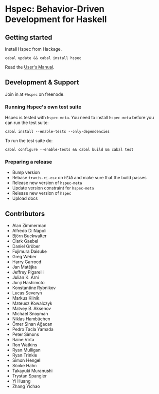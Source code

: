 # Hspec: Behavior-Driven Development for Haskell

## Getting started

Install Hspec from Hackage.

    cabal update && cabal install hspec

Read the [User's Manual](http://hspec.github.io/).

## Development & Support

Join in at `#hspec` on freenode.

### Running Hspec's own test suite

Hspec is tested with `hspec-meta`.  You need to install `hspec-meta` before you
can run the test suite:

    cabal install --enable-tests --only-dependencies

To run the test suite do:

    cabal configure --enable-tests && cabal build && cabal test

### Preparing a release

 - Bump version
 - Rebase `travis-ci-osx` on `HEAD` and make sure that the build passes
 - Release new version of `hspec-meta`
 - Update version constraint for `hspec-meta`
 - Release new version of `hspec`
 - Upload docs

## Contributors

 * Alan Zimmerman
 * Alfredo Di Napoli
 * Björn Buckwalter
 * Clark Gaebel
 * Daniel Gröber
 * Fujimura Daisuke
 * Greg Weber
 * Harry Garrood
 * Jan Matějka
 * Jeffrey Pigarelli
 * Julian K. Arni
 * Junji Hashimoto
 * Konstantine Rybnikov
 * Lucas Severyn
 * Markus Klinik
 * Mateusz Kowalczyk
 * Matvey B. Aksenov
 * Michael Snoyman
 * Niklas Hambüchen
 * Ömer Sinan Ağacan
 * Pedro Tacla Yamada
 * Peter Simons
 * Raine Virta
 * Ron Watkins
 * Ryan Mulligan
 * Ryan Trinkle
 * Simon Hengel
 * Sönke Hahn
 * Takayuki Muranushi
 * Trystan Spangler
 * Yi Huang
 * Zhang Yichao
